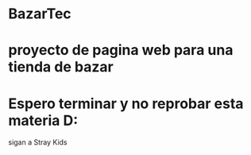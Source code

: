 # BazarTec
# proyecto de pagina web para una tienda de bazar
# Espero terminar y no reprobar esta materia D:

sigan a Stray Kids 
